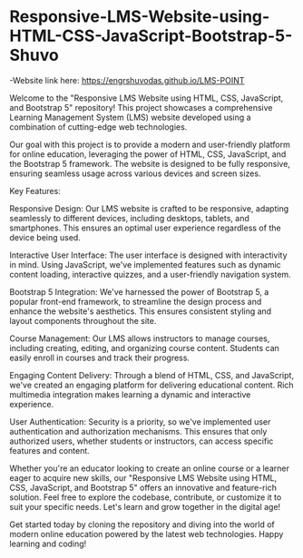 # Responsive-LMS-Website-using-HTML-CSS-JavaScript-Bootstrap-5-Shuvo

-Website link here:  https://engrshuvodas.github.io/LMS-POINT

Welcome to the "Responsive LMS Website using HTML, CSS, JavaScript, and Bootstrap 5" repository! This project showcases a comprehensive Learning Management System (LMS) website developed using a combination of cutting-edge web technologies.

Our goal with this project is to provide a modern and user-friendly platform for online education, leveraging the power of HTML, CSS, JavaScript, and the Bootstrap 5 framework. The website is designed to be fully responsive, ensuring seamless usage across various devices and screen sizes.

Key Features:

Responsive Design: Our LMS website is crafted to be responsive, adapting seamlessly to different devices, including desktops, tablets, and smartphones. This ensures an optimal user experience regardless of the device being used.

Interactive User Interface: The user interface is designed with interactivity in mind. Using JavaScript, we've implemented features such as dynamic content loading, interactive quizzes, and a user-friendly navigation system.

Bootstrap 5 Integration: We've harnessed the power of Bootstrap 5, a popular front-end framework, to streamline the design process and enhance the website's aesthetics. This ensures consistent styling and layout components throughout the site.

Course Management: Our LMS allows instructors to manage courses, including creating, editing, and organizing course content. Students can easily enroll in courses and track their progress.

Engaging Content Delivery: Through a blend of HTML, CSS, and JavaScript, we've created an engaging platform for delivering educational content. Rich multimedia integration makes learning a dynamic and interactive experience.

User Authentication: Security is a priority, so we've implemented user authentication and authorization mechanisms. This ensures that only authorized users, whether students or instructors, can access specific features and content.

Whether you're an educator looking to create an online course or a learner eager to acquire new skills, our "Responsive LMS Website using HTML, CSS, JavaScript, and Bootstrap 5" offers an innovative and feature-rich solution. Feel free to explore the codebase, contribute, or customize it to suit your specific needs. Let's learn and grow together in the digital age!

Get started today by cloning the repository and diving into the world of modern online education powered by the latest web technologies. Happy learning and coding!
